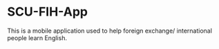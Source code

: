 # SCU-FIH-App
This is a mobile application used to help foreign exchange/ international people learn English. 
